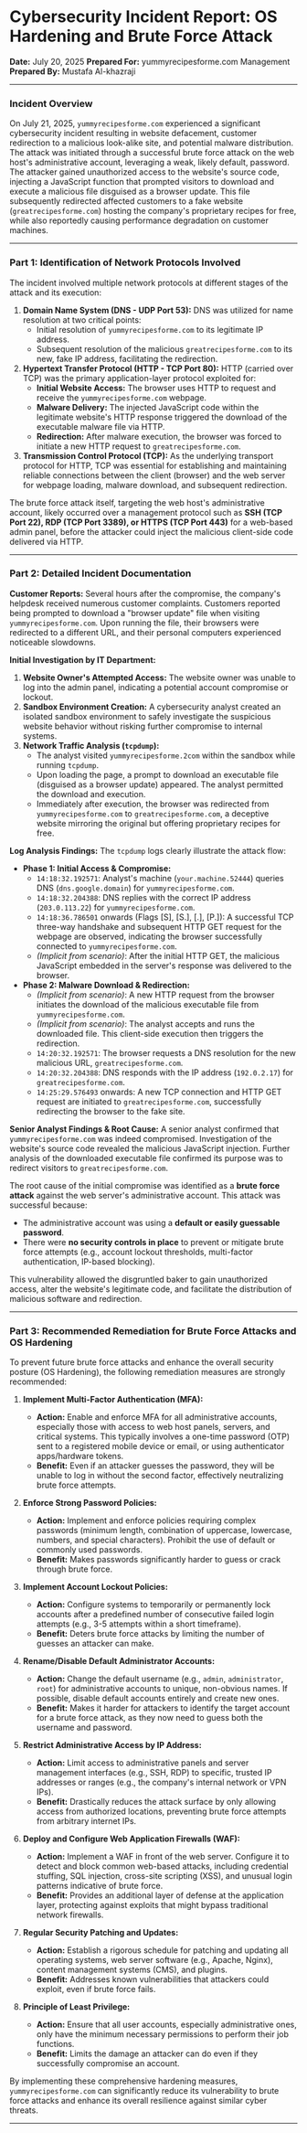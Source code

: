 # Cybersecurity Incident Report: OS Hardening and Brute Force Attack

**Date:** July 20, 2025
**Prepared For:** yummyrecipesforme.com Management
**Prepared By:** Mustafa Al-khazraji

---

### Incident Overview

On July 21, 2025, `yummyrecipesforme.com` experienced a significant cybersecurity incident resulting in website defacement, customer redirection to a malicious look-alike site, and potential malware distribution. The attack was initiated through a successful brute force attack on the web host's administrative account, leveraging a weak, likely default, password. The attacker gained unauthorized access to the website's source code, injecting a JavaScript function that prompted visitors to download and execute a malicious file disguised as a browser update. This file subsequently redirected affected customers to a fake website (`greatrecipesforme.com`) hosting the company's proprietary recipes for free, while also reportedly causing performance degradation on customer machines.

---

### Part 1: Identification of Network Protocols Involved

The incident involved multiple network protocols at different stages of the attack and its execution:

1.  **Domain Name System (DNS - UDP Port 53):** DNS was utilized for name resolution at two critical points:
    * Initial resolution of `yummyrecipesforme.com` to its legitimate IP address.
    * Subsequent resolution of the malicious `greatrecipesforme.com` to its new, fake IP address, facilitating the redirection.
2.  **Hypertext Transfer Protocol (HTTP - TCP Port 80):** HTTP (carried over TCP) was the primary application-layer protocol exploited for:
    * **Initial Website Access:** The browser uses HTTP to request and receive the `yummyrecipesforme.com` webpage.
    * **Malware Delivery:** The injected JavaScript code within the legitimate website's HTTP response triggered the download of the executable malware file via HTTP.
    * **Redirection:** After malware execution, the browser was forced to initiate a new HTTP request to `greatrecipesforme.com`.
3.  **Transmission Control Protocol (TCP):** As the underlying transport protocol for HTTP, TCP was essential for establishing and maintaining reliable connections between the client (browser) and the web server for webpage loading, malware download, and subsequent redirection.

The brute force attack itself, targeting the web host's administrative account, likely occurred over a management protocol such as **SSH (TCP Port 22), RDP (TCP Port 3389), or HTTPS (TCP Port 443)** for a web-based admin panel, before the attacker could inject the malicious client-side code delivered via HTTP.

---

### Part 2: Detailed Incident Documentation

**Customer Reports:**
Several hours after the compromise, the company's helpdesk received numerous customer complaints. Customers reported being prompted to download a "browser update" file when visiting `yummyrecipesforme.com`. Upon running the file, their browsers were redirected to a different URL, and their personal computers experienced noticeable slowdowns.

**Initial Investigation by IT Department:**
1.  **Website Owner's Attempted Access:** The website owner was unable to log into the admin panel, indicating a potential account compromise or lockout.
2.  **Sandbox Environment Creation:** A cybersecurity analyst created an isolated sandbox environment to safely investigate the suspicious website behavior without risking further compromise to internal systems.
3.  **Network Traffic Analysis (`tcpdump`):**
    * The analyst visited `yummyrecipesforme.2com` within the sandbox while running `tcpdump`.
    * Upon loading the page, a prompt to download an executable file (disguised as a browser update) appeared. The analyst permitted the download and execution.
    * Immediately after execution, the browser was redirected from `yummyrecipesforme.com` to `greatrecipesforme.com`, a deceptive website mirroring the original but offering proprietary recipes for free.

**Log Analysis Findings:**
The `tcpdump` logs clearly illustrate the attack flow:
* **Phase 1: Initial Access & Compromise:**
    * `14:18:32.192571`: Analyst's machine (`your.machine.52444`) queries DNS (`dns.google.domain`) for `yummyrecipesforme.com`.
    * `14:18:32.204388`: DNS replies with the correct IP address (`203.0.113.22`) for `yummyrecipesforme.com`.
    * `14:18:36.786501` onwards (Flags [S], [S.], [.], [P.]): A successful TCP three-way handshake and subsequent HTTP GET request for the webpage are observed, indicating the browser successfully connected to `yummyrecipesforme.com`.
    * *(Implicit from scenario)*: After the initial HTTP GET, the malicious JavaScript embedded in the server's response was delivered to the browser.
* **Phase 2: Malware Download & Redirection:**
    * *(Implicit from scenario)*: A new HTTP request from the browser initiates the download of the malicious executable file from `yummyrecipesforme.com`.
    * *(Implicit from scenario)*: The analyst accepts and runs the downloaded file. This client-side execution then triggers the redirection.
    * `14:20:32.192571`: The browser requests a DNS resolution for the new malicious URL, `greatrecipesforme.com`.
    * `14:20:32.204388`: DNS responds with the IP address (`192.0.2.17`) for `greatrecipesforme.com`.
    * `14:25:29.576493` onwards: A new TCP connection and HTTP GET request are initiated to `greatrecipesforme.com`, successfully redirecting the browser to the fake site.

**Senior Analyst Findings & Root Cause:**
A senior analyst confirmed that `yummyrecipesforme.com` was indeed compromised. Investigation of the website's source code revealed the malicious JavaScript injection. Further analysis of the downloaded executable file confirmed its purpose was to redirect visitors to `greatrecipesforme.com`.

The root cause of the initial compromise was identified as a **brute force attack** against the web server's administrative account. This attack was successful because:
* The administrative account was using a **default or easily guessable password**.
* There were **no security controls in place** to prevent or mitigate brute force attempts (e.g., account lockout thresholds, multi-factor authentication, IP-based blocking).

This vulnerability allowed the disgruntled baker to gain unauthorized access, alter the website's legitimate code, and facilitate the distribution of malicious software and redirection.

---

### Part 3: Recommended Remediation for Brute Force Attacks and OS Hardening

To prevent future brute force attacks and enhance the overall security posture (OS Hardening), the following remediation measures are strongly recommended:

1.  **Implement Multi-Factor Authentication (MFA):**
    * **Action:** Enable and enforce MFA for all administrative accounts, especially those with access to web host panels, servers, and critical systems. This typically involves a one-time password (OTP) sent to a registered mobile device or email, or using authenticator apps/hardware tokens.
    * **Benefit:** Even if an attacker guesses the password, they will be unable to log in without the second factor, effectively neutralizing brute force attempts.

2.  **Enforce Strong Password Policies:**
    * **Action:** Implement and enforce policies requiring complex passwords (minimum length, combination of uppercase, lowercase, numbers, and special characters). Prohibit the use of default or commonly used passwords.
    * **Benefit:** Makes passwords significantly harder to guess or crack through brute force.

3.  **Implement Account Lockout Policies:**
    * **Action:** Configure systems to temporarily or permanently lock accounts after a predefined number of consecutive failed login attempts (e.g., 3-5 attempts within a short timeframe).
    * **Benefit:** Deters brute force attacks by limiting the number of guesses an attacker can make.

4.  **Rename/Disable Default Administrator Accounts:**
    * **Action:** Change the default username (e.g., `admin`, `administrator`, `root`) for administrative accounts to unique, non-obvious names. If possible, disable default accounts entirely and create new ones.
    * **Benefit:** Makes it harder for attackers to identify the target account for a brute force attack, as they now need to guess both the username and password.

5.  **Restrict Administrative Access by IP Address:**
    * **Action:** Limit access to administrative panels and server management interfaces (e.g., SSH, RDP) to specific, trusted IP addresses or ranges (e.g., the company's internal network or VPN IPs).
    * **Benefit:** Drastically reduces the attack surface by only allowing access from authorized locations, preventing brute force attempts from arbitrary internet IPs.

6.  **Deploy and Configure Web Application Firewalls (WAF):**
    * **Action:** Implement a WAF in front of the web server. Configure it to detect and block common web-based attacks, including credential stuffing, SQL injection, cross-site scripting (XSS), and unusual login patterns indicative of brute force.
    * **Benefit:** Provides an additional layer of defense at the application layer, protecting against exploits that might bypass traditional network firewalls.

7.  **Regular Security Patching and Updates:**
    * **Action:** Establish a rigorous schedule for patching and updating all operating systems, web server software (e.g., Apache, Nginx), content management systems (CMS), and plugins.
    * **Benefit:** Addresses known vulnerabilities that attackers could exploit, even if brute force fails.

8.  **Principle of Least Privilege:**
    * **Action:** Ensure that all user accounts, especially administrative ones, only have the minimum necessary permissions to perform their job functions.
    * **Benefit:** Limits the damage an attacker can do even if they successfully compromise an account.

By implementing these comprehensive hardening measures, `yummyrecipesforme.com` can significantly reduce its vulnerability to brute force attacks and enhance its overall resilience against similar cyber threats.

---
